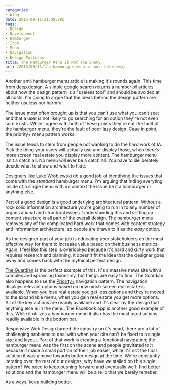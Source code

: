 ```yaml
---
categories:
- blog
date: 2015-08-11T21:58:29Z
tags:
- Design
- Development
- Hamburger
- Icon
- Menu
- Navigation
- Design Patterns
title: The Hamburger Menu Is Not The Enemy
url: /2015/08/11/the-hamburger-menu-is-not-the-enemy/
---
```


Another anti-hamburger menu article is making it's rounds again. This time from [deep.design][1]. A simple google search returns a number of articles about how the design pattern is a "useless tool" and should be avoided at all costs. I'm going to argue that the ideas behind the design pattern are neither useless nor harmful.

The issue most often brought up is that you can't use what you can't see; and that a user is not likely to go searching for an option they're not even sure exists. While I agree with both of these points they're not the fault of the hamburger menu, they're the fault of poor lazy design. Case in point, the priority+ menu pattern works.

The issue tends to stem from people not wanting to do the hard work of IA. Pick the thing your users will actually use and display those, when there’s more screen real estate you display more content. The hamburger menu isn’t a catch all. No menu will ever be a catch all. You have to deliberately decide what to show and what to hide. 

Designers like [Luke Wroblewski][2] do a good job of identifying the issues that come with the *standard* hamburger menu. I'm arguing that hiding everyting inside of a single menu with no context the issue be it a hamburger or anything else. 

Part of a good design is a good underlying architectural pattern. Without a rock solid information architecture you're going to run in to any number of organizational and structural issues. Understanding this and setting up content structure is all part of the overall design. The hamburger menu removes any of the complicated hard work that comes with content strategy and information architecture, so people are drawn to it as the *easy* option.

As the designer part of your job is educating your stakeholders on the most effective way for them to increase value based on their business metrics. Again, I feel like this step is overlooked because it's hard and dirty work that requires research and planning, it doesn't fit the idea that the designer goes away and comes back with the mythical perfect design. 

[The Guardian][3] is the perfect example of this. It's a massive news site with a complex and sprawling taxonomy, but things are easy to find. The Guardian also happens to use the [Priority+][4] navigation pattern. The navigation displays relevant options based on how much screen real estate is available. When you lose real estate you get less options and they're moved to the expandable menu, when you gain real estate you get more options. All of the key actions are readily available and it's clear by the design that anything else is in the menu. The Facebook app is another good example of this. While it utilizes a hamburger menu it also has the most used actions readily available in the bottom bar. 

Responsive Web Design turned the industry on it's head, there are a lot of challenging problems to deal with when your site can't be fixed to a single size and layout. Part of that work is creating a functional navigation; the hamburger menu was the first on the scene and people gravitated to it because it made a small portion of their job easier, while it's not the final solution it was a move towards better design at the time. We're constantly iterating over the rest of our designs, why have we stalled on this single pattern? We need to keep pushing forward and eventually we'll find better solutions and the hamburger menu will be a relic that we barely remeber.

As always, keep building better.

<!-- Links -->

[1]: http://deep.design/the-hamburger-menu/ "Deep.Design Hamburger Menu"
[2]: http://www.lukew.com/ff/entry.asp?1945 "LukeW | Obvious Always Wins"
[3]: http://www.theguardian.com/us "The Guardian"
[4]: http://bradfrost.com/blog/post/revisiting-the-priority-pattern/ "Priority+ Pattern"